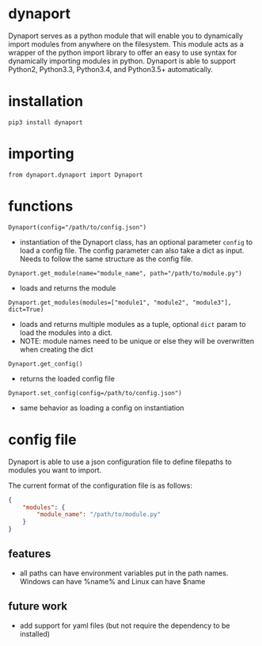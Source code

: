 # dynaport

Dynaport serves as a python module that will enable you to dynamically import modules from anywhere on the filesystem. This module acts as a wrapper of the python import library to offer an easy to use syntax for dynamically importing modules in python. Dynaport is able to support Python2, Python3.3, Python3.4, and Python3.5+ automatically.

# installation

`pip3 install dynaport`

# importing

`from dynaport.dynaport import Dynaport`

# functions

`Dynaport(config="/path/to/config.json")`

- instantiation of the Dynaport class, has an optional parameter `config` to load a config file. The config parameter can also take a dict as input. Needs to follow the same structure as the config file.

`Dynaport.get_module(name="module_name", path="/path/to/module.py")`

- loads and returns the module

`Dynaport.get_modules(modules=["module1", "module2", "module3"], dict=True)`

- loads and returns multiple modules as a tuple, optional `dict` param to load the modules into a dict.
- NOTE: module names need to be unique or else they will be overwritten when creating the dict

`Dynaport.get_config()`

- returns the loaded config file

`Dynaport.set_config(config=/path/to/config.json")`

- same behavior as loading a config on instantiation

# config file

Dynaport is able to use a json configuration file to define filepaths to modules you want to import.

The current format of the configuration file is as follows:

```json
{
    "modules": {
        "module_name": "/path/to/module.py"
    }
}
```

## features

- all paths can have environment variables put in the path names. Windows can have %name% and Linux can have $name

## future work

- add support for yaml files (but not require the dependency to be installed)
